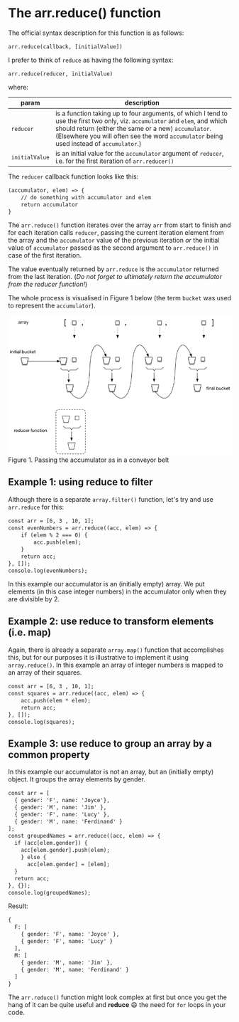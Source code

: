 # The arr.reduce() function

The official syntax description for this function is as follows:

```
arr.reduce(callback, [initialValue])
```

I prefer to think of `reduce` as having the following syntax:

```
arr.reduce(reducer, initialValue)
```

where:

| param | description |
| ----- | ----------- |
| `reducer` | is a function taking up to four arguments, of which I tend to use the first two only, viz. `accumulator` and `elem`,  and which should return (either the same or a new) `accumulator`. (Elsewhere you will often see the word `accumulator` being used instead of `accumulator`.) |
| `initialValue` | is an initial value for the `accumulator` argument of `reducer`, i.e. for the first iteration of `arr.reducer()` |

The `reducer` callback function looks like this:

```
(accumulator, elem) => {
    // do something with accumulator and elem
    return accumulator
}
```

The `arr.reduce()` function iterates over the array `arr` from start to finish and for each iteration calls `reducer`, passing the current iteration element from the array and the `accumulator` value of the previous iteration _or_ the initial value of `accumulator` passed as the second argument to `arr.reduce()` in case of the first iteration.

The value eventually returned by `arr.reduce` is the `accumulator` returned from the last iteration. (_Do not forget to ultimately return the accumulator from the reducer function!_)

The whole process is visualised in Figure 1 below (the term `bucket` was used to represent the `accumulator`).

![buckets](images/reduce.png)
<br>Figure 1. Passing the accumulator as in a conveyor belt

## Example 1: using reduce to filter

Although there is a separate `array.filter()` function, let's try and use `arr.reduce` for this:


```
const arr = [6, 3 , 10, 1];
const evenNumbers = arr.reduce((acc, elem) => {
    if (elem % 2 === 0) {
        acc.push(elem);
    }
    return acc;
}, []);
console.log(evenNumbers);
```

In this example our accumulator is an (initially empty) array. We put elements (in this case integer numbers) in the accumulator only when they are divisible by 2.

## Example 2: use reduce to transform elements (i.e. map)

Again, there is already a separate `array.map()` function that accomplishes this, but for our purposes it is illustrative to implement it using `array.reduce()`. In this example an array of integer numbers is mapped to an array of their squares.

```
const arr = [6, 3 , 10, 1];
const squares = arr.reduce((acc, elem) => {
    acc.push(elem * elem);
    return acc;
}, []);
console.log(squares);
```

## Example 3: use reduce to group an array by a common property

In this example our accumulator is not an array, but an (initially empty) object. It groups the array elements by gender.

```
const arr = [
  { gender: 'F', name: 'Joyce'},
  { gender: 'M', name: 'Jim' },
  { gender: 'F', name: 'Lucy' },
  { gender: 'M', name: 'Ferdinand' }
];
const groupedNames = arr.reduce((acc, elem) => {
  if (acc[elem.gender]) {
    acc[elem.gender].push(elem);
    } else {
      acc[elem.gender] = [elem];
  }
  return acc;
}, {});
console.log(groupedNames);
```

Result:

```
{
  F: [
    { gender: 'F', name: 'Joyce' },
    { gender: 'F', name: 'Lucy' }
  ],
  M: [
    { gender: 'M', name: 'Jim' },
    { gender: 'M', name: 'Ferdinand' }
  ]
}
```

The `arr.reduce()` function might look complex at first but once you get the hang of it can be quite useful and **reduce** :smile: the need for `for` loops in your code.
